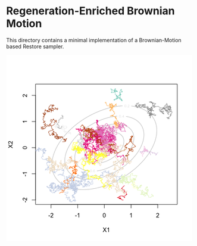 # Regeneration-Enriched Brownian Motion

This directory contains a minimal implementation of a Brownian-Motion based Restore sampler.

![Two-dimensional traceplot of Restore process](https://github.com/mckimmh/bmrstr_public/blob/main/examples/traceplot2d.png)
